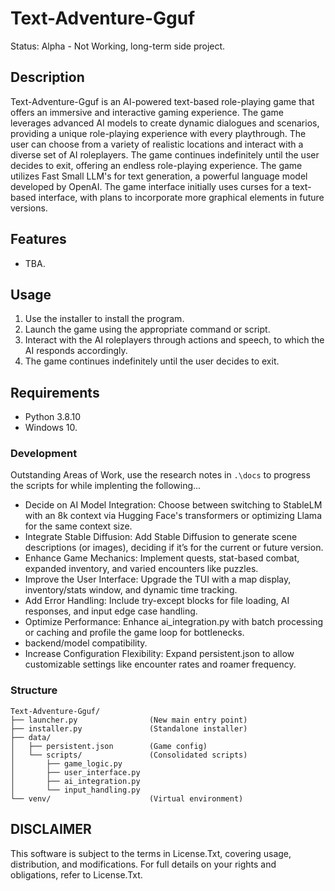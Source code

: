 # Text-Adventure-Gguf
Status: Alpha - Not Working, long-term side project.

## Description

Text-Adventure-Gguf is an AI-powered text-based role-playing game that offers an immersive and interactive gaming experience. The game leverages advanced AI models to create dynamic dialogues and scenarios, providing a unique role-playing experience with every playthrough. The user can choose from a variety of realistic locations and interact with a diverse set of AI roleplayers. The game continues indefinitely until the user decides to exit, offering an endless role-playing experience. The game utilizes Fast Small LLM's for text generation, a powerful language model developed by OpenAI. The game interface initially uses curses for a text-based interface, with plans to incorporate more graphical elements in future versions.

## Features
- TBA.

## Usage
1. Use the installer to install the program.
2. Launch the game using the appropriate command or script.
3. Interact with the AI roleplayers through actions and speech, to which the AI responds accordingly.
4. The game continues indefinitely until the user decides to exit.

## Requirements
- Python 3.8.10
- Windows 10.

### Development
Outstanding Areas of Work, use the research notes in `.\docs` to progress the scripts for while implenting the following...
- Decide on AI Model Integration: Choose between switching to StableLM with an 8k context via Hugging Face's transformers or optimizing Llama for the same context size.
- Integrate Stable Diffusion: Add Stable Diffusion to generate scene descriptions (or images), deciding if it’s for the current or future version.
- Enhance Game Mechanics: Implement quests, stat-based combat, expanded inventory, and varied encounters like puzzles.
- Improve the User Interface: Upgrade the TUI with a map display, inventory/stats window, and dynamic time tracking.
- Add Error Handling: Include try-except blocks for file loading, AI responses, and input edge case handling.
- Optimize Performance: Enhance ai_integration.py with batch processing or caching and profile the game loop for bottlenecks.
- backend/model compatibility.
- Increase Configuration Flexibility: Expand persistent.json to allow customizable settings like encounter rates and roamer frequency.

### Structure
```
Text-Adventure-Gguf/
├── launcher.py                (New main entry point)
├── installer.py               (Standalone installer)
├── data/
│   ├── persistent.json        (Game config)
│   └── scripts/               (Consolidated scripts)
│       ├── game_logic.py
│       ├── user_interface.py
│       ├── ai_integration.py
│       └── input_handling.py
└── venv/                      (Virtual environment)
```

## DISCLAIMER
This software is subject to the terms in License.Txt, covering usage, distribution, and modifications. For full details on your rights and obligations, refer to License.Txt.

